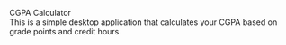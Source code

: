 CGPA Calculator  
This is a simple desktop application
that calculates your CGPA based 
on grade points and credit hours
